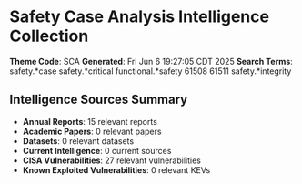 # Safety Case Analysis Intelligence Collection
**Theme Code**: SCA
**Generated**: Fri Jun  6 19:27:05 CDT 2025
**Search Terms**: safety.*case safety.*critical functional.*safety 61508 61511 safety.*integrity

## Intelligence Sources Summary
- **Annual Reports**: 15 relevant reports
- **Academic Papers**: 0 relevant papers
- **Datasets**: 0 relevant datasets
- **Current Intelligence**: 0 current sources
- **CISA Vulnerabilities**: 27 relevant vulnerabilities
- **Known Exploited Vulnerabilities**: 0 relevant KEVs

